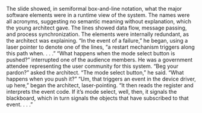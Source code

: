 The slide showed, in semiformal box-and-line notation, what the major software elements were in a runtime view of the system. The names were all acronyms, suggesting no semantic meaning without explanation, which the young architect gave. The lines showed data flow, message passing, and process synchronization. The elements were internally redundant, as the architect was explaining. “In the event of a failure,” he began, using a laser pointer to denote one of the lines, “a restart mechanism triggers along this path when. . . .” “What happens when the mode select button is pushed?” interrupted one of the audience members. He was a government attendee representing the user community for this system. “Beg your pardon?” asked the architect. “The mode select button,” he said. “What happens when you push it?” “Um, that triggers an event in the device driver, up here,” began the architect, laser-pointing. “It then reads the register and interprets the event code. If it’s mode select, well, then, it signals the blackboard, which in turn signals the objects that have subscribed to that event. . . .”